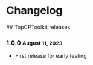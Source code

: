 # Changelog

## TopCPToolkit releases

### 1.0.0 <small>August 11, 2023</small>

- First release for early testing